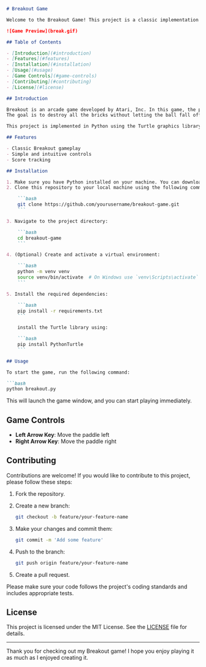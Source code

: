 ```markdown
# Breakout Game

Welcome to the Breakout Game! This project is a classic implementation of the Breakout game using Python's Turtle graphics library.

![Game Preview](break.gif)

## Table of Contents

- [Introduction](#introduction)
- [Features](#features)
- [Installation](#installation)
- [Usage](#usage)
- [Game Controls](#game-controls)
- [Contributing](#contributing)
- [License](#license)

## Introduction

Breakout is an arcade game developed by Atari, Inc. In this game, the player controls a paddle to hit a ball and break bricks.
The goal is to destroy all the bricks without letting the ball fall off the screen.

This project is implemented in Python using the Turtle graphics library, which makes it easy to create graphics and animations.

## Features

- Classic Breakout gameplay
- Simple and intuitive controls
- Score tracking

## Installation

1. Make sure you have Python installed on your machine. You can download it from [python.org](https://www.python.org/).
2. Clone this repository to your local machine using the following command:

    ```bash
    git clone https://github.com/yourusername/breakout-game.git
    ```

3. Navigate to the project directory:

    ```bash
    cd breakout-game
    ```

4. (Optional) Create and activate a virtual environment:

    ```bash
    python -m venv venv
    source venv/bin/activate  # On Windows use `venv\Scripts\activate`
    ```

5. Install the required dependencies:

    ```bash
    pip install -r requirements.txt
    ```

    install the Turtle library using:

    ```bash
    pip install PythonTurtle
    ```

## Usage

To start the game, run the following command:

```bash
python breakout.py
```

This will launch the game window, and you can start playing immediately.

## Game Controls

- **Left Arrow Key**: Move the paddle left
- **Right Arrow Key**: Move the paddle right

## Contributing

Contributions are welcome! If you would like to contribute to this project, please follow these steps:

1. Fork the repository.
2. Create a new branch:

    ```bash
    git checkout -b feature/your-feature-name
    ```

3. Make your changes and commit them:

    ```bash
    git commit -m 'Add some feature'
    ```

4. Push to the branch:

    ```bash
    git push origin feature/your-feature-name
    ```

5. Create a pull request.

Please make sure your code follows the project's coding standards and includes appropriate tests.

## License

This project is licensed under the MIT License. See the [LICENSE](LICENSE) file for details.

---

Thank you for checking out my Breakout game! I hope you enjoy playing it as much as I enjoyed creating it.
